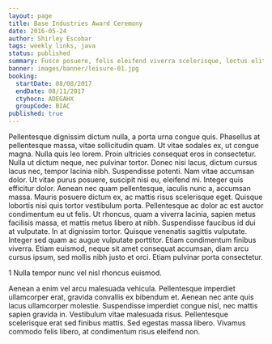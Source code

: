 ```yaml
---
layout: page
title: Base Industries Award Ceremony
date: 2016-05-24
author: Shirley Escobar
tags: weekly links, java
status: published
summary: Fusce posuere, felis eleifend viverra scelerisque, lectus elit.
banner: images/banner/leisure-01.jpg
booking:
  startDate: 08/08/2017
  endDate: 08/11/2017
  ctyhocn: ADEGAHX
  groupCode: BIAC
published: true
---
```

Pellentesque dignissim dictum nulla, a porta urna congue quis. Phasellus at pellentesque massa, vitae sollicitudin quam. Ut vitae sodales ex, ut congue magna. Nulla quis leo lorem. Proin ultricies consequat eros in consectetur. Nulla ut dictum neque, nec pulvinar tortor. Donec nisi lacus, dictum cursus lacus nec, tempor lacinia nibh. Suspendisse potenti. Nam vitae accumsan dolor. Ut vitae purus posuere, suscipit nisi eu, eleifend mi. Integer quis efficitur dolor. Aenean nec quam pellentesque, iaculis nunc a, accumsan massa. Mauris posuere dictum ex, ac mattis risus scelerisque eget. Quisque lobortis nisi quis tortor vestibulum porta.
Pellentesque ac dolor ac est auctor condimentum eu ut felis. Ut rhoncus, quam a viverra lacinia, sapien metus facilisis massa, et mattis metus libero at nibh. Suspendisse faucibus id dui at vulputate. In at dignissim tortor. Quisque venenatis sagittis vulputate. Integer sed quam ac augue vulputate porttitor. Etiam condimentum finibus viverra. Etiam euismod, neque sit amet consequat accumsan, diam arcu cursus ipsum, sed mollis nibh justo et orci. Etiam pulvinar porta consectetur.

1 Nulla tempor nunc vel nisl rhoncus euismod.

Aenean a enim vel arcu malesuada vehicula. Pellentesque imperdiet ullamcorper erat, gravida convallis ex bibendum et. Aenean nec ante quis lacus ullamcorper molestie. Suspendisse imperdiet congue nisl, nec mattis sapien gravida in. Vestibulum vitae malesuada risus. Pellentesque scelerisque erat sed finibus mattis. Sed egestas massa libero. Vivamus commodo felis libero, at condimentum risus eleifend non.
